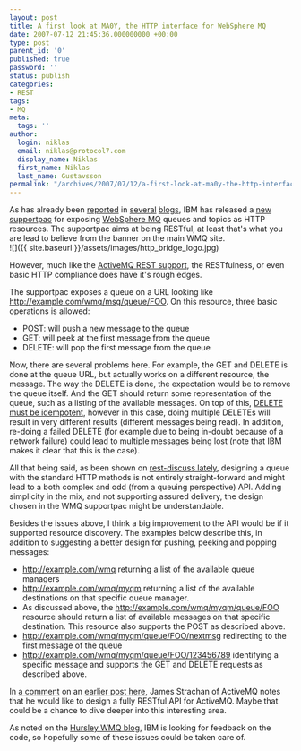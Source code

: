 ```yaml
---
layout: post
title: A first look at MA0Y, the HTTP interface for WebSphere MQ
date: 2007-07-12 21:45:36.000000000 +00:00
type: post
parent_id: '0'
published: true
password: ''
status: publish
categories:
- REST
tags:
- MQ
meta:
  tags: ''
author:
  login: niklas
  email: niklas@protocol7.com
  display_name: Niklas
  first_name: Niklas
  last_name: Gustavsson
permalink: "/archives/2007/07/12/a-first-look-at-ma0y-the-http-interface-for-websphere-mq/"
---
```

As has already been [reported](http://hursleyonwmq.wordpress.com/2007/07/05/new-websphere-mq-http-support/) in [several](http://de9644.wordpress.com/2007/07/12/ibm-websphere-mq-bridge-for-http-ma0y-tested/) [blogs](http://marten.gustafson.pp.se/blog/2007/07/03/wmq-http-bridge/), IBM has released a [new supportpac](http://www-1.ibm.com/support/docview.wss?uid=swg24016142) for exposing [WebSphere MQ](http://www.ibm.com/software/integration/wmq/) queues and topics as HTTP resources. The supportpac aims at being RESTful, at least that's what you are lead to believe from the banner on the main WMQ site.  
 ![]({{ site.baseurl }}/assets/images/http_bridge_logo.jpg)

However, much like the [ActiveMQ REST support](http://activemq.apache.org/rest.html), the RESTfulness, or even basic HTTP compliance does have it's rough edges.

The supportpac exposes a queue on a URL looking like http://example.com/wmq/msg/queue/FOO. On this resource, three basic operations is allowed:

- POST: will push a new message to the queue
- GET: will peek at the first message from the queue
- DELETE: will pop the first message from the queue

Now, there are several problems here. For example, the GET and DELETE is done at the queue URL, but actually works on a different resource, the message. The way the DELETE is done, the expectation would be to remove the queue itself. And the GET should return some representation of the queue, such as a listing of the available messages. On top of this, [DELETE must be idempotent](http://www.w3.org/Protocols/rfc2616/rfc2616-sec9.html#sec9.1.2), however in this case, doing multiple DELETEs will result in very different results (different messages being read). In addition, re-doing a failed DELETE (for example due to being in-doubt because of a network failure) could lead to multiple messages being lost (note that IBM makes it clear that this is the case).

All that being said, as been shown on [rest-discuss lately](http://permalink.gmane.org/gmane.comp.web.services.rest/6149), designing a queue with the standard HTTP methods is not entirely straight-forward and might lead to a both complex and odd (from a queuing perspective) API. Adding simplicity in the mix, and not supporting assured delivery, the design chosen in the WMQ supportpac might be understandable.

Besides the issues above, I think a big improvement to the API would be if it supported resource discovery. The examples below describe this, in addition to suggesting a better design for pushing, peeking and popping messages:

- http://example.com/wmq returning a list of the available queue managers
- http://example.com/wmq/myqm returning a list of the available destinations on that specific queue manager. 
- As discussed above, the http://example.com/wmq/myqm/queue/FOO resource should return a list of available messages on that specific destination. This resource also supports the POST as described above.
- http://example.com/wmq/myqm/queue/FOO/nextmsg redirecting to the first message of the queue
- http://example.com/wmq/myqm/queue/FOO/123456789 identifying a specific message and supports the GET and DELETE requests as described above.

In [a comment](http://protocol7.com/archives/2007/06/13/a-restful-queue/#comment-43423) on an [earlier post here](http://protocol7.com/archives/2007/06/13/a-restful-queue/), James Strachan of ActiveMQ notes that he would like to design a fully RESTful API for ActiveMQ. Maybe that could be a chance to dive deeper into this interesting area.

As noted on the [Hursley WMQ blog](http://hursleyonwmq.wordpress.com/2007/07/05/new-websphere-mq-http-support/), IBM is looking for feedback on the code, so hopefully some of these issues could be taken care of.

